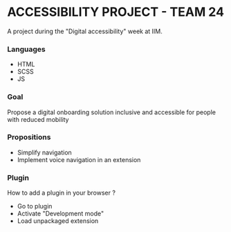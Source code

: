 # ACCESSIBILITY PROJECT - TEAM 24

A project during the "Digital accessibility" week at IIM.

### Languages

- HTML
- SCSS
- JS

### Goal

Propose a digital onboarding solution inclusive and accessible for people with reduced mobility

### Propositions

- Simplify navigation
- Implement voice navigation in an extension

### Plugin

How to add a plugin in your browser ?
- Go to plugin
- Activate "Development mode"
- Load unpackaged extension